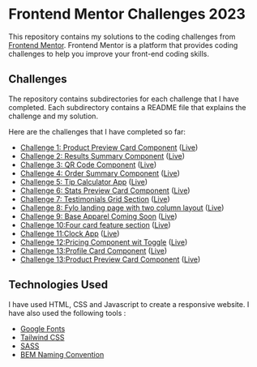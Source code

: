 # Frontend Mentor Challenges 2023

This repository contains my solutions to the coding challenges from [Frontend Mentor](https://www.frontendmentor.io/). Frontend Mentor is a platform that provides coding challenges to help you improve your front-end coding skills.

## Challenges

The repository contains subdirectories for each challenge that I have completed. Each subdirectory contains a README file that explains the challenge and my solution.

Here are the challenges that I have completed so far:

- [Challenge 1: Product Preview Card Component](./product-preview-card-component/) ([Live](https://product-card-sreeh.netlify.app/))
- [Challenge 2: Results Summary Component](./results-summary-component/) ([Live](https://results-summary-sreeh.netlify.app/))
- [Challenge 3: QR Code Component](./qr-code-component/) ([Live](https://qr-code-sreeh.netlify.app/))
- [Challenge 4: Order Summary Component](./order-summary-component/) ([Live](https://order-summary-sreeh.netlify.app/))
- [Challenge 5: Tip Calculator App](./tip-calculator-app/) ([Live](https://tip-calculator-sreeh.netlify.app/))
- [Challenge 6: Stats Preview Card Component](./stats-preview-card-component/) ([Live](https://stats-preview-sreeh.netlify.app/))
- [Challenge 7: Testimonials Grid Section](./testimonials-grid-section/) ([Live](https://testimonials-grid-sreeh.netlify.app/))
- [Challenge 8: Fylo landing page with two column layout](./fylo-landing-page-with-two-column-layout/) ([Live](https://fylo-landing-sreeh.netlify.app/))
- [Challenge 9: Base Apparel Coming Soon](./base-apparel-coming-soon) ([Live](https://base-apparel-sreeh.netlify.app/))
- [Challenge 10:Four card feature section](./four-card-feature-section) ([Live](https://four-card-sreeh.netlify.app/))
- [Challenge 11:Clock App](./clock-app) ([Live](https://clock-app-sreeh.netlify.app/))
- [Challenge 12:Pricing Component wit Toggle](./pricing-component-with-toggle) ([Live](https://pricing-component-sreeh.netlify.app/))
- [Challenge 13:Profile Card Component](./profile-card-component) ([Live](https://profile-card-sreeh.netlify.app/))
- [Challenge 13:Product Preview Card Component](./product-preview-card-component) ([Live](https://product-preview-sreeh.netlify.app/))

## Technologies Used

I have used HTML, CSS and Javascript to create a responsive website. I have also used the following tools :

- [Google Fonts](https://fonts.google.com/)
- [Tailwind CSS](https://tailwindcss.com/)
- [SASS](https://sass-lang.com/)
- [BEM Naming Convention](https://en.bem.info/methodology/naming-convention/)
